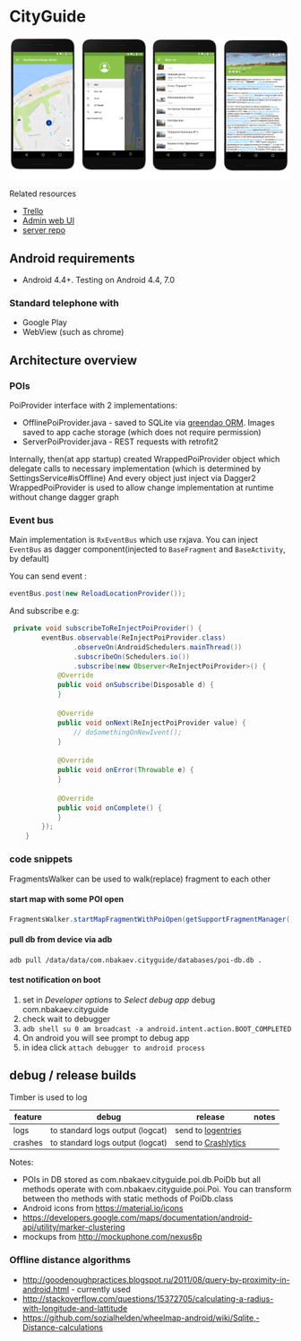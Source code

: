 # CityGuide

 ![](https://github.com/NBakaev/binary/raw/master/cityguide/all2.png)

Related resources

 - [Trello](https://trello.com/b/CvkJB18L/hse-cityguide)
 - [Admin web UI](https://cityguide.nbakaev.com)
 - [server repo](https://github.com/NBakaev/cityguide-server)

## Android requirements
 - Android 4.4+. Testing on Android 4.4, 7.0

### Standard telephone with
 - Google Play
 - WebView (such as chrome)
 
## Architecture overview

### POIs

PoiProvider interface with 2 implementations:

 - OfflinePoiProvider.java - saved to SQLite via [greendao ORM](http://greenrobot.org/greendao/documentation/). Images saved to app cache storage (which does not require permission)
 - ServerPoiProvider.java - REST requests with retrofit2

Internally, then(at app startup) created WrappedPoiProvider object which delegate calls to necessary implementation (which is determined by SettingsService#isOffline)
And every object just inject via Dagger2
WrappedPoiProvider is used to allow change implementation at runtime without change dagger graph

### Event bus

Main implementation is `RxEventBus` which use rxjava.
You can inject `EventBus` as dagger component(injected to `BaseFragment` and `BaseActivity`, by default)

You can send event :
```java
eventBus.post(new ReloadLocationProvider());
```

And subscribe e.g:
```java
 private void subscribeToReInjectPoiProvider() {
        eventBus.observable(ReInjectPoiProvider.class)
                .observeOn(AndroidSchedulers.mainThread())
                .subscribeOn(Schedulers.io())
                .subscribe(new Observer<ReInjectPoiProvider>() {
            @Override
            public void onSubscribe(Disposable d) {
            }

            @Override
            public void onNext(ReInjectPoiProvider value) {
                // doSomethingOnNewIvent();
            }

            @Override
            public void onError(Throwable e) {
            }

            @Override
            public void onComplete() {
            }
        });
    }
```

### code snippets

FragmentsWalker can be used to walk(replace) fragment to each other

#### start map with some POI open
```java
FragmentsWalker.startMapFragmentWithPoiOpen(getSupportFragmentManager(), poiId);
```

#### pull db from device via adb
`adb pull /data/data/com.nbakaev.cityguide/databases/poi-db.db .`

#### test notification on boot

 1. set in _Developer options_ to _Select debug app_ debug com.nbakaev.cityguide
 2. check wait to debugger
 3. `adb shell su 0 am broadcast -a android.intent.action.BOOT_COMPLETED`
 4. On android you will see prompt to debug app
 4. in idea click `attach debugger to android process`

## debug / release builds
Timber is used to log

| feature                                           | debug                                           | release | notes                                                                                                                                                                                             |
| ------------------------------------------------- | ----------------------------------------------- | --------- | ------------------------------------------------------------------------------------------------- |
| logs                 |   to standard logs output (logcat)                                |    send to [logentries](https://logentries.com)     |
| crashes                 |   to standard logs output (logcat)                                |    send to [Crashlytics](https://fabric.io)    |

Notes:
 - POIs in DB stored as com.nbakaev.cityguide.poi.db.PoiDb but all methods operate with com.nbakaev.cityguide.poi.Poi. You can transform between tho methods with static methods of PoiDb.class
 - Android icons from https://material.io/icons
 - https://developers.google.com/maps/documentation/android-api/utility/marker-clustering
 - mockups from http://mockuphone.com/nexus6p

### Offline distance algorithms
 - http://goodenoughpractices.blogspot.ru/2011/08/query-by-proximity-in-android.html - currently used
 - http://stackoverflow.com/questions/15372705/calculating-a-radius-with-longitude-and-lattitude
 - https://github.com/sozialhelden/wheelmap-android/wiki/Sqlite,-Distance-calculations
